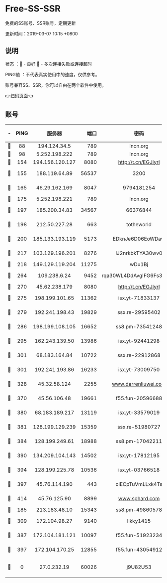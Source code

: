 # Free-SS-SSR

免费的SS账号、SSR账号，定期更新

更新时间：2019-03-07 10:15 +0800

## 说明

状态     ：🙂 - 良好 🙁 - 多次连接失败或连接超时

PING值   ：不代表真实使用中的速度，仅供参考。

账号兼容SS、SSR，你可以自由在两个软件中使用。

👉[扫码页面](https://liesauer.github.io/Free-SS-SSR/)👈

## 账号

|-|PING|服务器|端口|密码|加密方式|区域|
|:----:|:----:|:-----:|-----:|:----:|:----:|:----:|
|🙂|88|194.124.34.5|789|lncn.org|rc4|JP|
|🙂|98|5.252.198.222|789|lncn.org|rc4|JP|
|🙂|154|194.156.120.127|8080|http://t.cn/EGJIyrl|rc4-md5|RU|
|🙂|155|188.119.64.89|56537|3200|aes-256-cfb|RU|
|🙂|165|46.29.162.169|8047|9794181254|aes-256-cfb|RU|
|🙂|175|5.252.198.221|789|lncn.org|rc4|JP|
|🙂|197|185.200.34.83|34567|66376844|aes-256-cfb|US|
|🙂|198|212.50.227.28|663|totheworld|aes-256-cfb|US|
|🙂|200|185.133.193.119|5173|EDknJe6D06EoWDaw|aes-256-cfb|US|
|🙂|217|103.129.196.201|8276|lJ2nrkbkTYA30wv0|aes-256-cfb|US|
|🙂|218|149.129.119.204|11275|wDu1Bj|rc4-md5|HK|
|🙂|264|109.238.6.24|9452|rqa30WL4DdAvgIFG6Fs3znzTa|aes-256-cfb|FR|
|🙂|270|45.62.238.179|8080|http://t.cn/EGJIyrl|rc4-md5|CA|
|🙂|275|198.199.101.65|11362|isx.yt-71833137|aes-256-cfb|US|
|🙂|279|192.241.198.43|19829|ssx.re-29595402|aes-256-cfb|US|
|🙂|286|198.199.108.105|16652|ss8.pm-73541248|aes-256-cfb|US|
|🙂|295|162.243.139.50|13986|isx.yt-92441298|aes-256-cfb|US|
|🙂|301|68.183.164.84|10722|ssx.re-22912868|aes-256-cfb|US|
|🙂|301|192.241.193.86|16233|isx.yt-73009750|aes-256-cfb|US|
|🙂|328|45.32.58.124|2255|www.darrenliuwei.com|aes-256-cfb|JP|
|🙂|370|45.56.106.48|19661|f55.fun-20596688|aes-256-cfb|US|
|🙂|380|68.183.189.217|13119|isx.yt-33579019|aes-256-cfb|SG|
|🙂|381|128.199.129.239|15359|ssx.re-51980727|aes-256-cfb|SG|
|🙂|384|128.199.249.61|18988|ss8.pm-17042211|aes-256-cfb|SG|
|🙂|390|134.209.104.143|14502|isx.yt-17812195|aes-256-cfb|SG|
|🙂|394|128.199.225.78|10536|isx.yt-03766518|aes-256-cfb|SG|
|🙂|397|45.76.114.190|443|oiECpTuVmLLxk4Ts|aes-256-cfb|AU|
|🙂|414|45.76.125.90|8899|www.sphard.com|aes-256-cfb|AU|
|🙂|185|213.183.48.10|15343|ss8.pm-49860578|rc4-md5|RU|
|🙂|309|172.104.98.27|9140|likky1415|aes-256-cfb|JP|
|🙂|387|172.104.181.121|10097|f55.fun-51923234|aes-256-cfb|SG|
|🙂|397|172.104.170.25|12855|f55.fun-43054912|aes-256-cfb|SG|
|🙁|0|27.0.232.19|60026|j9U82U53|xchacha20-ietf-poly1305|HK|
